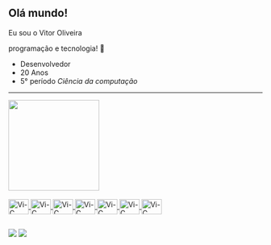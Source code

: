 ## Olá mundo!
Eu sou o Vitor Oliveira 

programação e tecnologia! 👋

* Desenvolvedor
* 20 Anos
* 5° período _Ciência da computação_
<hr>
<div>
  <a href="https://github.com/vitoroliveirasilva">
  <img height="180em" src="https://github-readme-stats.vercel.app/api/top-langs/?username=vitoroliveirasilva&layout=compact&langs_count=16&theme=dracula" />
</div>
<div style="display: inline_block">
<br>
  <img align="center" alt="Vi-C" height="30" width="40" src="https://cdn.jsdelivr.net/gh/devicons/devicon/icons/html5/html5-original.svg"/>
  <img align="center" alt="Vi-C" height="30" width="40" src="https://cdn.jsdelivr.net/gh/devicons/devicon/icons/css3/css3-original.svg"/>
  <img align="center" alt="Vi-C" height="30" width="40" src="https://cdn.jsdelivr.net/gh/devicons/devicon/icons/javascript/javascript-original.svg"/>
  <img align="center" alt="Vi-C" height="30" width="40" src="https://cdn.jsdelivr.net/gh/devicons/devicon/icons/python/python-original.svg"/>
  <img align="center" alt="Vi-C" height="30" width="40" src="https://cdn.jsdelivr.net/gh/devicons/devicon/icons/flask/flask-original.svg"/>
  <img align="center" alt="Vi-C" height="30" width="40" src="https://cdn.jsdelivr.net/gh/devicons/devicon/icons/c/c-original.svg"/> 
  <img align="center" alt="Vi-C" height="30" width="40" src="https://cdn.jsdelivr.net/gh/devicons/devicon/icons/arduino/arduino-original-wordmark.svg"/>       
</div>

##

<div>
  <a href="https://www.linkedin.com/in/vitor-oliveira-302558228" target="_blank"><img src="https://img.shields.io/badge/LinkedIn-0077B5?style=for-the-badge&logo=linkedin&logoColor=white"></a>
  <a href="https://www.instagram.com/vituuu.pdf/" target="_blank"><img src="https://img.shields.io/badge/Instagram-E4405F?style=for-the-badge&logo=instagram&logoColor=white"></a>
</div>

